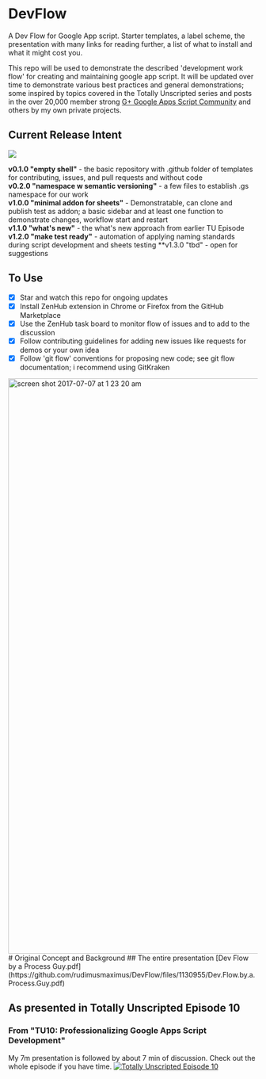 # DevFlow
A Dev Flow for Google App script. Starter templates, a label scheme, the presentation with many links for reading further, a list of what to install and what it might cost you.

This repo will be used to demonstrate the described 'development work flow' for creating and maintaining google app script. It will be updated over time to demonstrate various best practices and general demonstrations; some inspired by topics covered in the Totally Unscripted series and posts in the over 20,000 member strong
[G+ Google Apps Script Community](https://plus.google.com/u/0/communities/102471985047225101769) and others by my own private projects.

## Current Release Intent
<a href="https://zenhub.com"><img src="https://raw.githubusercontent.com/ZenHubIO/support/master/zenhub-badge.png"></a>

**v0.1.0 "empty shell"** - the basic repository with .github folder of templates for contributing, issues, and pull requests and without code  
**v0.2.0 "namespace w semantic versioning"** - a few files to establish .gs namespace for our work  
**v1.0.0 "minimal addon for sheets"** - Demonstratable, can clone and publish test as addon; a basic sidebar and at least one function to demonstrate changes, workflow start and restart  
**v1.1.0 "what's new"** - the what's new approach from earlier TU Episode  
**v1.2.0 "make test ready"** - automation of applying naming standards during script development and sheets testing
**v1.3.0 "tbd" - open for suggestions

## To Use
 - [x] Star and watch this repo for ongoing updates
 - [x] Install ZenHub extension in Chrome or Firefox from the GitHub Marketplace
 - [x] Use the ZenHub task board to monitor flow of issues and to add to the discussion
 - [x] Follow contributing guidelines for adding new issues like requests for demos or your own idea
 - [x] Follow 'git flow' conventions for proposing new code; see git flow documentation; i recommend using GitKraken

<img width="1161" alt="screen shot 2017-07-07 at 1 23 20 am" src="https://user-images.githubusercontent.com/21182598/27945543-1525cb6e-62b3-11e7-90ce-309bd7497480.png">  
# Original Concept and Background
## The entire presentation  
[Dev Flow by a Process Guy.pdf](https://github.com/rudimusmaximus/DevFlow/files/1130955/Dev.Flow.by.a.Process.Guy.pdf)

## As presented in Totally Unscripted Episode 10
### From "TU10: Professionalizing Google Apps Script Development"

My 7m presentation is followed by about 7 min of discussion. Check out the whole episode if you have time.
[![Totally Unscripted Episode 10](https://img.youtube.com/vi/mChjROHkkls/0.jpg)](https://youtu.be/mChjROHkkls?t=56m3s)
